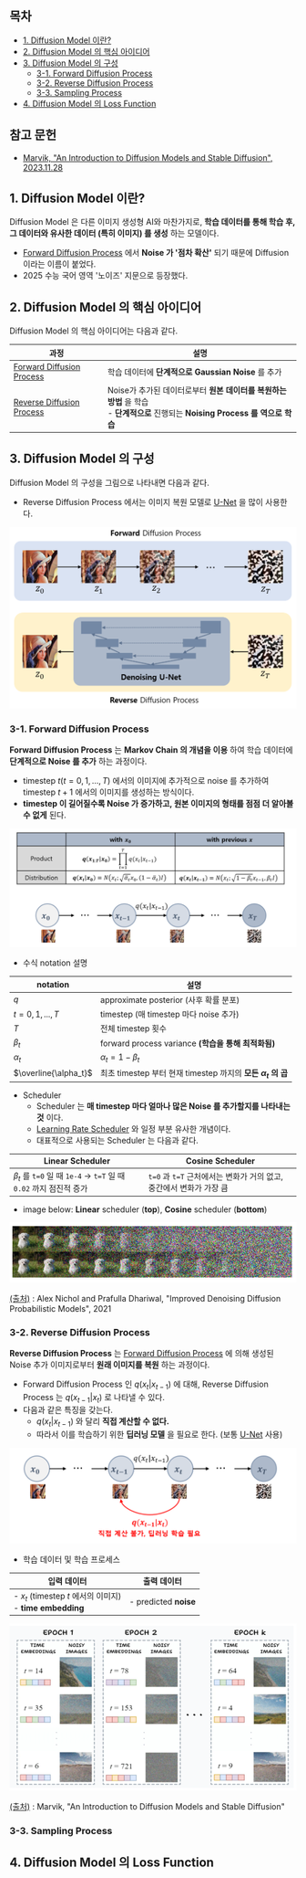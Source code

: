 
## 목차

* [1. Diffusion Model 이란?](#1-diffusion-model-이란)
* [2. Diffusion Model 의 핵심 아이디어](#2-diffusion-model-의-핵심-아이디어)
* [3. Diffusion Model 의 구성](#3-diffusion-model-의-구성)
  * [3-1. Forward Diffusion Process](#3-1-forward-diffusion-process)
  * [3-2. Reverse Diffusion Process](#3-2-reverse-diffusion-process)
  * [3-3. Sampling Process](#3-3-sampling-process)
* [4. Diffusion Model 의 Loss Function](#4-diffusion-model-의-loss-function)

## 참고 문헌

* [Marvik, "An Introduction to Diffusion Models and Stable Diffusion", 2023.11.28](https://blog.marvik.ai/2023/11/28/an-introduction-to-diffusion-models-and-stable-diffusion/)

## 1. Diffusion Model 이란?

Diffusion Model 은 다른 이미지 생성형 AI와 마찬가지로, **학습 데이터를 통해 학습 후, 그 데이터와 유사한 데이터 (특히 이미지) 를 생성** 하는 모델이다.

* [Forward Diffusion Process](#3-1-forward-diffusion-process) 에서 **Noise 가 '점차 확산'** 되기 때문에 Diffusion 이라는 이름이 붙었다.
* 2025 수능 국어 영역 '노이즈' 지문으로 등장했다.

## 2. Diffusion Model 의 핵심 아이디어

Diffusion Model 의 핵심 아이디어는 다음과 같다.

| 과정                                                          | 설명                                                                                          |
|-------------------------------------------------------------|---------------------------------------------------------------------------------------------|
| [Forward Diffusion Process](#3-1-forward-diffusion-process) | 학습 데이터에 **단계적으로 Gaussian Noise** 를 추가                                                       |
| [Reverse Diffusion Process](#3-2-reverse-diffusion-process) | Noise가 추가된 데이터로부터 **원본 데이터를 복원하는 방법** 을 학습<br>- **단계적으로** 진행되는 **Noising Process 를 역으로 학습** |

## 3. Diffusion Model 의 구성

Diffusion Model 의 구성을 그림으로 나타내면 다음과 같다.

* Reverse Diffusion Process 에서는 이미지 복원 모델로 [U-Net](../Image%20Processing/Model_U-Net.md) 을 많이 사용한다.

![image](images/Diffusion_0.PNG)

### 3-1. Forward Diffusion Process

**Forward Diffusion Process** 는 **Markov Chain 의 개념을 이용** 하여 학습 데이터에 **단계적으로 Noise 를 추가** 하는 과정이다.

* timestep $t (t = 0, 1, ..., T)$ 에서의 이미지에 추가적으로 noise 를 추가하여 timestep $t+1$ 에서의 이미지를 생성하는 방식이다.
* **timestep 이 길어질수록 Noise 가 증가하고, 원본 이미지의 형태를 점점 더 알아볼 수 없게** 된다.

![image](images/Diffusion_1.PNG)

* 수식 notation 설명

| notation              | 설명                                                   |
|-----------------------|------------------------------------------------------|
| $q$                   | approximate posterior (사후 확률 분포)                     |
| $t = 0,1,...,T$       | timestep (매 timestep 마다 noise 추가)                    |
| $T$                   | 전체 timestep 횟수                                       |
| $\beta_t$             | forward process variance **(학습을 통해 최적화됨)**           |
| $\alpha_t$            | $\alpha_t = 1 - \beta_t$                             |
| $\overline{\alpha_t}$ | 최초 timestep 부터 현재 timestep 까지의 **모든 $\alpha_t$ 의 곱** |

* Scheduler
  * Scheduler 는 **매 timestep 마다 얼마나 많은 Noise 를 추가할지를 나타내는 것** 이다.
  * [Learning Rate Scheduler](../AI%20Basics/Deep%20Learning%20Basics/딥러닝_기초_Learning_Rate_Scheduler.md) 와 일정 부분 유사한 개념이다.
  * 대표적으로 사용되는 Scheduler 는 다음과 같다.

| Linear Scheduler                                                          | Cosine Scheduler                                     |
|---------------------------------------------------------------------------|------------------------------------------------------|
| $\beta_t$ 를 ```t=0``` 일 때 ```1e-4``` → ```t=T``` 일 때 ```0.02``` 까지 점진적 증가 | ```t=0``` 과 ```t=T``` 근처에서는 변화가 거의 없고, 중간에서 변화가 가장 큼 |

* image below: **Linear** scheduler (**top**), **Cosine** scheduler (**bottom**)

![image](images/Diffusion_2.PNG)

[(출처)](https://arxiv.org/pdf/2102.09672) : Alex Nichol and Prafulla Dhariwal, "Improved Denoising Diffusion Probabilistic Models", 2021

### 3-2. Reverse Diffusion Process

**Reverse Diffusion Process** 는 [Forward Diffusion Process](#3-1-forward-diffusion-process) 에 의해 생성된 Noise 추가 이미지로부터 **원래 이미지를 복원** 하는 과정이다.

* Forward Diffusion Process 인 $q(x_t|x_{t-1})$ 에 대해, Reverse Diffusion Process 는 $q(x_{t-1}|x_t)$ 로 나타낼 수 있다.
* 다음과 같은 특징을 갖는다.
  * $q(x_t|x_{t-1})$ 와 달리 **직접 계산할 수 없다.**
  * 따라서 이를 학습하기 위한 **딥러닝 모델** 을 필요로 한다. (보통 [U-Net](../Image%20Processing/Model_U-Net.md) 사용)

![image](images/Diffusion_3.PNG)

* 학습 데이터 및 학습 프로세스

| 입력 데이터                                                 | 출력 데이터                |
|--------------------------------------------------------|-----------------------|
| - $x_t$ (timestep $t$ 에서의 이미지)<br>- **time embedding** | - predicted **noise** |

![image](images/Diffusion_4.PNG)

[(출처)](https://blog.marvik.ai/2023/11/28/an-introduction-to-diffusion-models-and-stable-diffusion/) : Marvik, "An Introduction to Diffusion Models and Stable Diffusion"

### 3-3. Sampling Process

## 4. Diffusion Model 의 Loss Function
